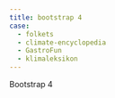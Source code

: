 ```yaml
---
title: bootstrap 4
case:
  - folkets
  - climate-encyclopedia
  - GastroFun
  - klimaleksikon
---
```


Bootstrap 4
